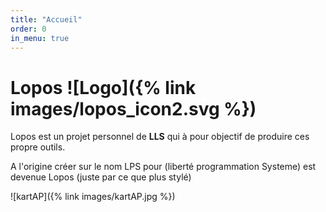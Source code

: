 ```yaml
---
title: "Accueil"
order: 0
in_menu: true
---
```

# Lopos  ![Logo]({% link images/lopos_icon2.svg %})

Lopos est un projet personnel de **LLS** qui à pour objectif de produire ces propre outils.

A l'origine créer sur le nom LPS pour (liberté programmation Systeme) est devenue Lopos (juste par ce que plus stylé)

![kartAP]({% link images/kartAP.jpg %}) 